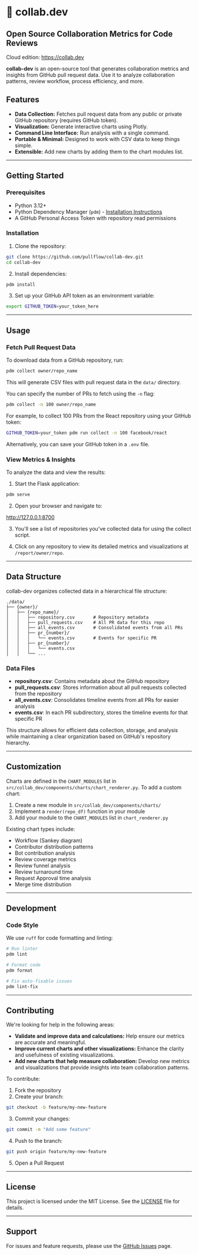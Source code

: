 # 🍩 collab.dev

## Open Source Collaboration Metrics for Code Reviews

Cloud edition: <https://collab.dev>

**collab-dev** is an open-source tool that generates collaboration metrics and insights from GitHub pull request data. Use it to analyze collaboration patterns, review workflow, process efficiency, and more.

## Features

- **Data Collection:** Fetches pull request data from any public or private GitHub repository (requires GitHub token).
- **Visualization:** Generate interactive charts using Plotly.
- **Command Line Interface:** Run analysis with a single command.
- **Portable & Minimal:** Designed to work with CSV data to keep things simple.
- **Extensible:** Add new charts by adding them to the chart modules list.

---

## Getting Started

### Prerequisites

- Python 3.12+
- Python Dependency Manager (`pdm`) - [Installation Instructions](https://pdm.fming.dev/latest/#installation)
- A GitHub Personal Access Token with repository read permissions

### Installation

1. Clone the repository:
  
  ```bash
  git clone https://github.com/pullflow/collab-dev.git
  cd collab-dev
  ```
  
2. Install dependencies:
  
  ```bash
  pdm install
  ```
  
3. Set up your GitHub API token as an environment variable:
  
  ```bash
  export GITHUB_TOKEN=your_token_here
  ```
  
---

## Usage

### Fetch Pull Request Data

To download data from a GitHub repository, run:

```bash
pdm collect owner/repo_name
```

This will generate CSV files with pull request data in the `data/` directory.

You can specify the number of PRs to fetch using the `-n` flag:

```bash
pdm collect -n 100 owner/repo_name
```

For example, to collect 100 PRs from the React repository using your GitHub token:

```bash
GITHUB_TOKEN=your_token pdm run collect -n 100 facebook/react
```

Alternatively, you can save your GitHub token in a `.env` file.

### View Metrics & Insights

To analyze the data and view the results:

1. Start the Flask application:

```bash
pdm serve
```

2. Open your browser and navigate to:

<http://127.0.0.1:8700>

3. You'll see a list of repositories you've collected data for using the collect script.

4. Click on any repository to view its detailed metrics and visualizations at `/report/owner/repo`.

---

## Data Structure

collab-dev organizes collected data in a hierarchical file structure:

```
./data/
├── {owner}/
│   ├── {repo_name}/
│   │   ├── repository.csv       # Repository metadata
│   │   ├── pull_requests.csv    # All PR data for this repo
│   │   ├── all_events.csv       # Consolidated events from all PRs
│   │   ├── pr_{number}/
│   │   │   └── events.csv       # Events for specific PR
│   │   ├── pr_{number}/
│   │   │   └── events.csv
│   │   └── ...
```

### Data Files

- **repository.csv**: Contains metadata about the GitHub repository
- **pull_requests.csv**: Stores information about all pull requests collected from the repository
- **all_events.csv**: Consolidates timeline events from all PRs for easier analysis
- **events.csv**: In each PR subdirectory, stores the timeline events for that specific PR

This structure allows for efficient data collection, storage, and analysis while maintaining a clear organization based on GitHub's repository hierarchy.

---

## Customization

Charts are defined in the `CHART_MODULES` list in `src/collab_dev/components/charts/chart_renderer.py`. To add a custom chart:

1. Create a new module in `src/collab_dev/components/charts/`
2. Implement a `render(repo_df)` function in your module
3. Add your module to the `CHART_MODULES` list in `chart_renderer.py`

Existing chart types include:

- Workflow (Sankey diagram)
- Contributor distribution patterns
- Bot contribution analysis
- Review coverage metrics
- Review funnel analysis
- Review turnaround time
- Request Approval time analysis
- Merge time distribution

---

## Development

### Code Style

We use `ruff` for code formatting and linting:

```bash
# Run linter
pdm lint

# Format code
pdm format

# Fix auto-fixable issues
pdm lint-fix
```

---

## Contributing

We're looking for help in the following areas:

- **Validate and improve data and calculations:** Help ensure our metrics are accurate and meaningful.
- **Improve current charts and other visualizations:** Enhance the clarity and usefulness of existing visualizations.
- **Add new charts that help measure collaboration:** Develop new metrics and visualizations that provide insights into team collaboration patterns.

To contribute:

1. Fork the repository
2. Create your branch:
  
  ```bash
  git checkout -b feature/my-new-feature
  ```
  
3. Commit your changes:
  
  ```bash
  git commit -m "Add some feature"
  ```
  
4. Push to the branch:
  
  ```bash
  git push origin feature/my-new-feature
  ```
  
5. Open a Pull Request

---

## License

This project is licensed under the MIT License. See the [LICENSE](LICENSE) file for details.

---

## Support

For issues and feature requests, please use the [GitHub Issues](https://github.com/pullflow/collab-dev/issues) page.
